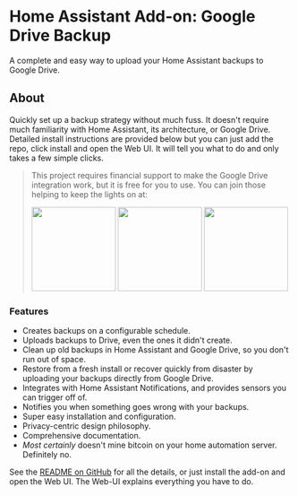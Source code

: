 # Home Assistant Add-on: Google Drive Backup

A complete and easy way to upload your Home Assistant backups to Google Drive.

## About

Quickly set up a backup strategy without much fuss. It doesn't require much familiarity with Home Assistant, its architecture, or Google Drive. Detailed install instructions are provided below but you can just add the repo, click install and open the Web UI. It will tell you what to do and only takes a few simple clicks.

>This project requires financial support to make the Google Drive integration work, but it is free for you to use.  You can join those helping to keep the lights on at:
>  
>[<img src="https://raw.githubusercontent.com/sabeechen/hassio-google-drive-backup/master/images/bmc-button.svg" width="150"/>](https://www.buymeacoffee.com/sabeechen)
>[<img src="https://raw.githubusercontent.com/sabeechen/hassio-google-drive-backup/master/images/paypal-button.svg" width="150"/>](https://www.paypal.com/paypalme/stephenbeechen)
>[<img src="https://raw.githubusercontent.com/sabeechen/hassio-google-drive-backup/master/images/patreon-button.svg" width=150/>](https://www.patreon.com/bePatron?u=4064183)


### Features

- Creates backups on a configurable schedule.
- Uploads backups to Drive, even the ones it didn't create.
- Clean up old backups in Home Assistant and Google Drive, so you don't run out of space.
- Restore from a fresh install or recover quickly from disaster by uploading your backups directly from Google Drive.
- Integrates with Home Assistant Notifications, and provides sensors you can trigger off of.
- Notifies you when something goes wrong with your backups.
- Super easy installation and configuration.
- Privacy-centric design philosophy.
- Comprehensive documentation.
- _Most certainly_ doesn't mine bitcoin on your home automation server. Definitely no.

See the [README on GitHub](https://github.com/sabeechen/hassio-google-drive-backup) for all the details, or just install the add-on and open the Web UI.
The Web-UI explains everything you have to do.
